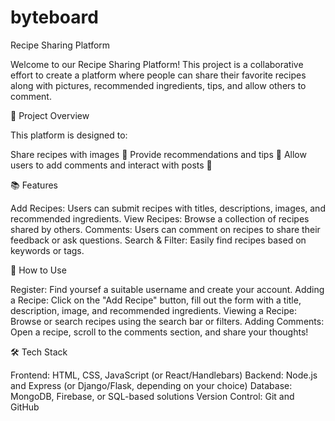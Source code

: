 # byteboard
Recipe Sharing Platform


Welcome to our Recipe Sharing Platform! This project is a collaborative effort to create a platform where people can share their favorite recipes along with pictures, recommended ingredients, tips, and allow others to comment.


🚀 Project Overview


This platform is designed to:


Share recipes with images 📸
Provide recommendations and tips 🍴
Allow users to add comments and interact with posts 💬


📚 Features


Add Recipes: Users can submit recipes with titles, descriptions, images, and recommended ingredients.
View Recipes: Browse a collection of recipes shared by others.
Comments: Users can comment on recipes to share their feedback or ask questions.
Search & Filter: Easily find recipes based on keywords or tags.


📏 How to Use


Register: Find yoursef a suitable username and create your account.
Adding a Recipe: Click on the "Add Recipe" button, fill out the form with a title, description, image, and recommended ingredients.
Viewing a Recipe: Browse or search recipes using the search bar or filters.
Adding Comments: Open a recipe, scroll to the comments section, and share your thoughts!


🛠️ Tech Stack


Frontend: HTML, CSS, JavaScript (or React/Handlebars)
Backend: Node.js and Express (or Django/Flask, depending on your choice)
Database: MongoDB, Firebase, or SQL-based solutions
Version Control: Git and GitHub


